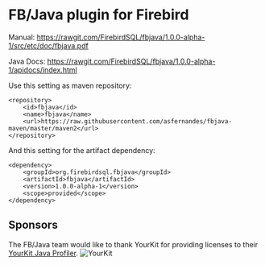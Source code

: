 # FB/Java plugin for Firebird

Manual: https://rawgit.com/FirebirdSQL/fbjava/1.0.0-alpha-1/src/etc/doc/fbjava.pdf

Java Docs: https://rawgit.com/FirebirdSQL/fbjava/1.0.0-alpha-1/apidocs/index.html

Use this setting as maven repository:

```
<repository>
	<id>fbjava</id>
	<name>fbjava</name>
	<url>https://raw.githubusercontent.com/asfernandes/fbjava-maven/master/maven2</url>
</repository>
```

And this setting for the artifact dependency:

```
<dependency>
	<groupId>org.firebirdsql.fbjava</groupId>
	<artifactId>fbjava</artifactId>
	<version>1.0.0-alpha-1</version>
	<scope>provided</scope>
</dependency>
```

## Sponsors

The FB/Java team would like to thank YourKit for providing licenses to their [YourKit Java Profiler](https://www.yourkit.com/java/profiler/). 
![YourKit](https://www.yourkit.com/images/yklogo.png)
